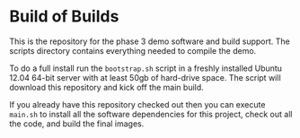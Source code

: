 Build of Builds
===============

This is the repository for the phase 3 demo software and build support. The scripts directory contains everything needed to compile the demo.

To do a full install run the `bootstrap.sh` script in a freshly installed Ubuntu 12.04 64-bit server with at least 50gb of hard-drive space. The script will download this repository and kick off the main build.

If you already have this repository checked out then you can execute `main.sh` to install all the software dependencies for this project, check out all the code, and build the final images.
